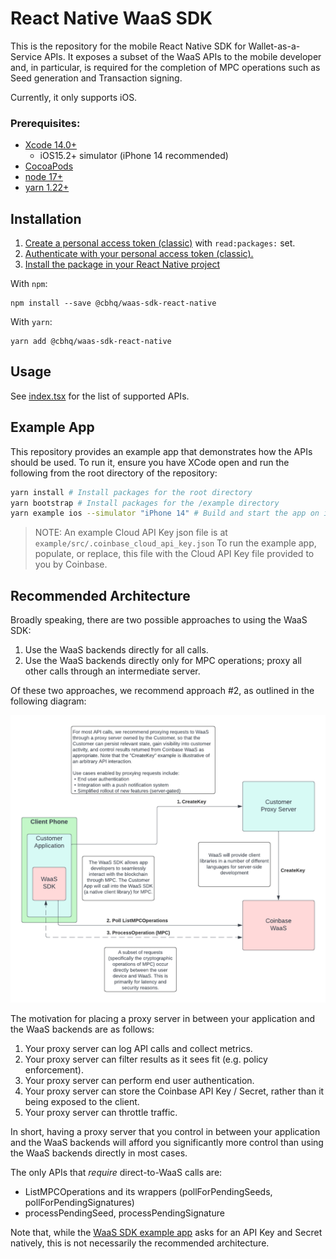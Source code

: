 # React Native WaaS SDK

This is the repository for the mobile React Native SDK for Wallet-as-a-Service APIs. 
It exposes a subset of the WaaS APIs to the mobile developer and, in particular, is
required for the completion of MPC operations such as Seed generation and Transaction signing.

Currently, it only supports iOS.

### Prerequisites:

- [Xcode 14.0+](https://developer.apple.com/xcode/)
  - iOS15.2+ simulator (iPhone 14 recommended)
- [CocoaPods](https://guides.cocoapods.org/using/getting-started.html)
- [node 17+](https://nodejs.org/en/download/)
- [yarn 1.22+](https://yarnpkg.com/getting-started/install)

## Installation

1. [Create a personal access token (classic)](https://docs.github.com/en/authentication/keeping-your-account-and-data-secure/creating-a-personal-access-token#creating-a-personal-access-token-classic) with `read:packages:` set.
2. [Authenticate with your personal access token (classic).](https://docs.github.com/en/packages/working-with-a-github-packages-registry/working-with-the-npm-registry#authenticating-to-github-packages)
3. [Install the package in your React Native project](https://docs.github.com/en/packages/working-with-a-github-packages-registry/working-with-the-npm-registry#installing-a-package)

With `npm`:

```
npm install --save @cbhq/waas-sdk-react-native
```

With `yarn`:

```
yarn add @cbhq/waas-sdk-react-native
```

## Usage

See [index.tsx](./src/index.tsx) for the list of supported APIs.

## Example App

This repository provides an example app that demonstrates how the APIs should be used. To run it,
ensure you have XCode open and run the following from the root directory of the repository:

```bash
yarn install # Install packages for the root directory
yarn bootstrap # Install packages for the /example directory
yarn example ios --simulator "iPhone 14" # Build and start the app on iOS simulator
```

> NOTE: An example Cloud API Key json file is at `example/src/.coinbase_cloud_api_key.json`
> To run the example app, populate, or replace, this file with the Cloud API Key file provided to you
> by Coinbase.

## Recommended Architecture

Broadly speaking, there are two possible approaches to using the WaaS SDK:

1. Use the WaaS backends directly for all calls.
2. Use the WaaS backends directly only for MPC operations; proxy all other calls through an intermediate server.

Of these two approaches, we recommend approach #2, as outlined in the following diagram:

![Recommended Set-up](./assets/diagram.png)

The motivation for placing a proxy server in between your application and the WaaS backends are as 
follows:

1. Your proxy server can log API calls and collect metrics.
2. Your proxy server can filter results as it sees fit (e.g. policy enforcement).
3. Your proxy server can perform end user authentication.
4. Your proxy server can store the Coinbase API Key / Secret, rather than it being exposed to the client.
5. Your proxy server can throttle traffic.

In short, having a proxy server that you control in between your application and the WaaS backends will
afford you significantly more control than using the WaaS backends directly in most cases.

The only APIs that _require_ direct-to-WaaS calls are:
- ListMPCOperations and its wrappers (pollForPendingSeeds, pollForPendingSignatures)
- processPendingSeed, processPendingSignature

Note that, while the [WaaS SDK example app](./example) asks for an API Key and Secret natively, this is not necessarily the recommended architecture.

